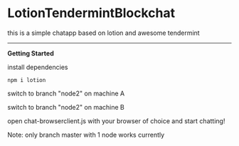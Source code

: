 # LotionTendermintBlockchat

this is a simple chatapp based on lotion and awesome tendermint

---

**Getting Started**

install dependencies

`npm i lotion`


switch to branch "node2" on machine A

switch to branch "node2" on machine B


open chat-browserclient.js with your browser of choice and start chatting!

Note: only branch master with 1 node works currently

